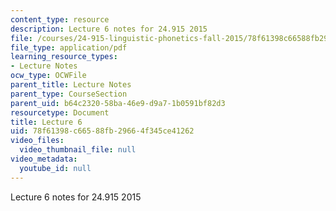 ```yaml
---
content_type: resource
description: Lecture 6 notes for 24.915 2015
file: /courses/24-915-linguistic-phonetics-fall-2015/78f61398c66588fb29664f345ce41262_MIT24_915F15_lec6.pdf
file_type: application/pdf
learning_resource_types:
- Lecture Notes
ocw_type: OCWFile
parent_title: Lecture Notes
parent_type: CourseSection
parent_uid: b64c2320-58ba-46e9-d9a7-1b0591bf82d3
resourcetype: Document
title: Lecture 6
uid: 78f61398-c665-88fb-2966-4f345ce41262
video_files:
  video_thumbnail_file: null
video_metadata:
  youtube_id: null
---
```

Lecture 6 notes for 24.915 2015

